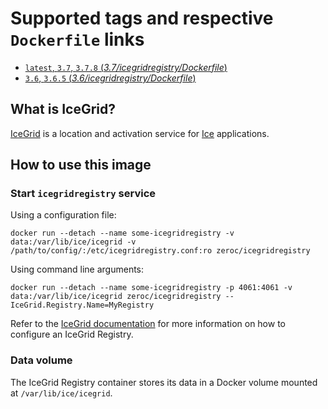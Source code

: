 # Supported tags and respective `Dockerfile` links

-   [`latest`, `3.7`, `3.7.8` (*3.7/icegridregistry/Dockerfile*)](https://github.com/zeroc-ice/ice-dockerfiles/blob/master/3.7/icegridregistry/Dockerfile)
-   [`3.6`, `3.6.5` (*3.6/icegridregistry/Dockerfile*)](https://github.com/zeroc-ice/ice-dockerfiles/blob/master/3.6/icegridregistry/Dockerfile)
## What is IceGrid?

[IceGrid](https://zeroc.com/products/ice/services/icegrid) is a location and activation service for [Ice](https://zeroc.com) applications.
## How to use this image
### Start `icegridregistry` service

Using a configuration file:

```shell
docker run --detach --name some-icegridregistry -v data:/var/lib/ice/icegrid -v /path/to/config/:/etc/icegridregistry.conf:ro zeroc/icegridregistry
```

Using command line arguments:

```shell
docker run --detach --name some-icegridregistry -p 4061:4061 -v data:/var/lib/ice/icegrid zeroc/icegridregistry --IceGrid.Registry.Name=MyRegistry
```

Refer to the  [IceGrid documentation](https://doc.zeroc.com/display/Ice/IceGrid) for more information on how to configure an IceGrid Registry.
### Data volume

The IceGrid Registry container stores its data in a Docker volume mounted at `/var/lib/ice/icegrid`.
